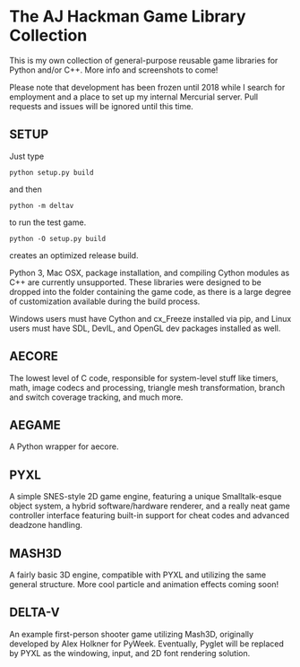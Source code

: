 # The AJ Hackman Game Library Collection

This is my own collection of general-purpose reusable game libraries for Python and/or C++. More info and screenshots to come!

Please note that development has been frozen until 2018 while I search for employment and a place to set up my internal Mercurial server. Pull requests and issues will be ignored until this time.

SETUP
-----
Just type

    python setup.py build

and then

    python -m deltav
    
to run the test game.

    python -O setup.py build
    
creates an optimized release build.

Python 3, Mac OSX, package installation, and compiling Cython modules as C++ are currently unsupported.
These libraries were designed to be dropped into the folder containing the game code, as there is a large degree of customization available during the build process.

Windows users must have Cython and cx_Freeze installed via pip, and Linux users must have SDL, DevIL, and OpenGL dev packages installed as well.

AECORE
------
The lowest level of C code, responsible for system-level stuff like timers, math, image codecs and processing, triangle mesh transformation, branch and switch coverage tracking, and much more.

AEGAME
------
A Python wrapper for aecore.

PYXL
----
A simple SNES-style 2D game engine, featuring a unique Smalltalk-esque object system, a hybrid software/hardware renderer, and a really neat game controller interface featuring built-in support for cheat codes and advanced deadzone handling.

MASH3D
------
A fairly basic 3D engine, compatible with PYXL and utilizing the same general structure. More cool particle and animation effects coming soon!

DELTA-V
-------
An example first-person shooter game utilizing Mash3D, originally developed by Alex Holkner for PyWeek. Eventually, Pyglet will be replaced by PYXL as the windowing, input, and 2D font rendering solution.
